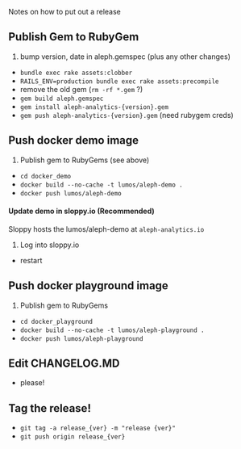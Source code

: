 Notes on how to put out a release

## Publish Gem to RubyGem

1. bump version, date in aleph.gemspec (plus any other changes)
* `bundle exec rake assets:clobber`
* `RAILS_ENV=production bundle exec rake assets:precompile`
* remove the old gem (`rm -rf *.gem` ?)
* `gem build aleph.gemspec`
* `gem install aleph-analytics-{version}.gem`
* `gem push aleph-analytics-{version}.gem` (need rubygem creds)


## Push docker demo image

1. Publish gem to RubyGems (see above)
* `cd docker_demo`
* `docker build --no-cache -t lumos/aleph-demo .`
* `docker push lumos/aleph-demo`

#### Update demo in sloppy.io (Recommended)

Sloppy hosts the lumos/aleph-demo at `aleph-analytics.io`

1. Log into sloppy.io
* restart


## Push docker playground image

1. Publish gem to RubyGems
* `cd docker_playground`
* `docker build --no-cache -t lumos/aleph-playground .`
* `docker push lumos/aleph-playground`

## Edit CHANGELOG.MD
* please!

## Tag the release!
* `git tag -a release_{ver} -m "release {ver}"`
* `git push origin release_{ver}`
